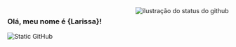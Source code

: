 
<img align='right' src="https://github-readme-stats.vercel.app/api?username=iuricode&show_icons=true&title_color=783c00&text_color=af552e&icon_color=783c00&bg_color=f8efd4&cache_seconds=2300" alt="ilustração do status do github">

### Olá, meu nome é {Larissa}!

<img src="https://img.shields.io/static/v1?label=Overview&message=larissatoyohashi&color=f8efd4&style=for-the-badge&logo=GitHub" alt="Static GitHub">


<!---
larissatoyohashi/larissatoyohashi is a ✨ special ✨ repository because its `README.md` (this file) appears on your GitHub profile.
You can click the Preview link to take a look at your changes.
--->

